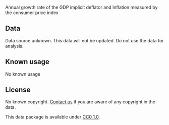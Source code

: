 Annual growth rate of the GDP implicit deflator and Inflation measured by the consumer price index

## Data

Data source unknown. This data will not be updated. Do not use the data for analysis.

## Known usage

No known usage

## License

No known copyright. [Contact us](https://github.com/frictionlessdata/example-data-packages/issues/new) if
you are aware of any copyright in the data.

This data package is available under [CC0 1.0](https://creativecommons.org/publicdomain/zero/1.0/).
